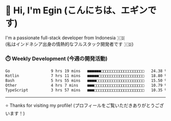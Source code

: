 # 👋 Hi, I'm Egin (こんにちは、エギンです)

I'm a passionate full-stack developer from Indonesia 🇮🇩  
(私はインドネシア出身の情熱的なフルスタック開発者です 🇮🇩)

### ⏱️ Weekly Development (今週の開発活動)

<!--START_SECTION:waka-->

```txt
Go                  9 hrs 19 mins   ■■■■■■□□□□□□□□□□□□□□□□□□□   24.38 %
Kotlin              7 hrs 11 mins   ■■■■■□□□□□□□□□□□□□□□□□□□□   18.80 %
Bash                5 hrs 55 mins   ■■■■□□□□□□□□□□□□□□□□□□□□□   15.50 %
Other               4 hrs 7 mins    ■■■□□□□□□□□□□□□□□□□□□□□□□   10.79 %
TypeScript          3 hrs 57 mins   ■■■□□□□□□□□□□□□□□□□□□□□□□   10.35 %
```

<!--END_SECTION:waka-->

---

⭐️ Thanks for visiting my profile! (プロフィールをご覧いただきありがとうございます！)
